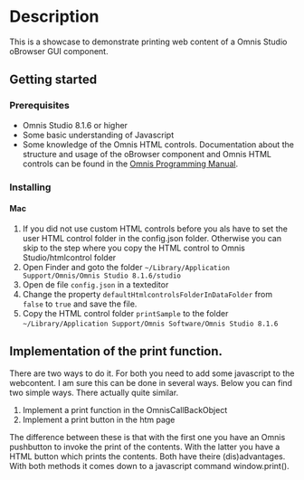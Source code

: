 # Description
This is a showcase to demonstrate printing web content of a Omnis Studio oBrowser GUI component. 

## Getting started

### Prerequisites
* Omnis Studio 8.1.6 or higher
* Some basic understanding of Javascript
* Some knowledge of the Omnis HTML controls. Documentation about the structure and usage of the oBrowser component and Omnis HTML controls can be found in the [Omnis Programming Manual](https://omnis.net/documentation/programming/11wincomps.html#obrowser).

### Installing
#### Mac
1. If you did not use custom HTML controls before you als have to set the user HTML control folder in the config.json folder. Otherwise you can skip to the step where you copy the HTML control to Omnis Studio/htmlcontrol folder
1. Open Finder and goto the folder ``~/Library/Application Support/Omnis/Omnis Studio 8.1.6/studio``
1. Open de file ``config.json`` in a texteditor
1. Change the property ``defaultHtmlcontrolsFolderInDataFolder`` from ``false`` to ``true`` and save the file.
1. Copy the HTML control folder ``printSample`` to the folder ``~/Library/Application Support/Omnis Software/Omnis Studio 8.1.6``


## Implementation of the print function.
There are two ways to do it. For both you need to add some javascript to the webcontent. I am sure this can be done in several ways. Below you can find two simple ways. There actually quite similar.

1. Implement a print function in the OmnisCallBackObject 
1. Implement a print button in the htm page

The difference between these is that with the first one you have an Omnis pushbutton to invoke the print of the contents. With the latter you have a HTML button which prints the contents. Both have theire (dis)advantages. With both methods it comes down to a javascript command window.print(). 
